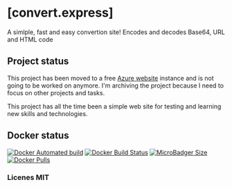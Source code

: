 # [convert.express]
A simlple, fast and easy convertion site! Encodes and decodes Base64, URL and HTML code

## Project status
This project has been moved to a free [Azure website](https://convertexpress.azurewebsites.net) instance and is not going to be worked on anymore. I'm archiving the project because I need to focus on other projects and tasks. 

This project has all the time been a simple web site for testing and learning new skills and technologies. 


## Docker status
[![Docker Automated build](https://img.shields.io/docker/automated/kristofferrisa/convert.express.svg?style=flat-square)](https://hub.docker.com/r/kristofferrisa/convert.express/) [![Docker Build Status](https://img.shields.io/docker/build/kristofferrisa/convert.express.svg?style=flat-square)](https://hub.docker.com/r/kristofferrisa/convert.express/) [![MicroBadger Size](https://img.shields.io/microbadger/image-size/kristofferrisa/convert.express.svg?style=flat-square)](https://hub.docker.com/r/kristofferrisa/convert.express/) 
[![Docker Pulls](https://img.shields.io/docker/pulls/kristofferrisa/convert.express.svg?style=flat-square)](https://hub.docker.com/r/kristofferrisa/convert.express/)





### Licenes MIT
